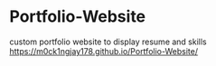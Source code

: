 # Portfolio-Website
custom portfolio website to display resume and skills
https://m0ck1ngjay178.github.io/Portfolio-Website/
